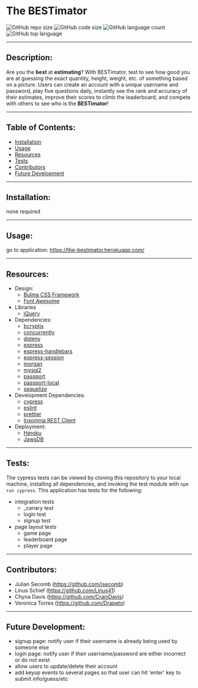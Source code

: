 # The BESTimator
  ![GitHub repo size](https://img.shields.io/github/repo-size/Linus41/Bestimator?style=for-the-badge) ![GitHub code size](https://img.shields.io/github/languages/code-size/Linus41/Bestimator?color=gold&style=for-the-badge) ![GitHub language count](https://img.shields.io/github/languages/count/Linus41/Bestimator?color=green&style=for-the-badge) ![GitHub top language](https://img.shields.io/github/languages/top/Linus41/Bestimator?color=red&style=for-the-badge)

---

## Description:
Are you the __best__ at __estimating__? With BESTimator, test to see how good you are at guessing the exact quantity, height, weight, etc. of something based on a picture. Users can create an account with a unique username and password, play five questions daily, instantly see the rank and accuracy of their estimates, improve their scores to climb the leaderboard, and compete with others to see who is the __BESTimator__!

---

## Table of Contents:
* [Installation](#installation)
* [Usage](#usage)
* [Resources](#resources)
* [Tests](#tests)
* [Contributors](#questions)
* [Future Development](#future-development)

---

## Installation:
none required

---

## Usage:
go to application: https://the-bestimator.herokuapp.com/

---

## Resources:
* Design:
  * [Bulma CSS Framework](https://bulma.io/documentation/overview/start/)
  * [Font Awesome](https://fontawesome.com/)
* Libraries
  * [jQuery](https://jquery.com/)
* Dependencies:
  * [bcryptjs](https://www.npmjs.com/package/bcryptjs)
  * [concurrently](https://www.npmjs.com/package/concurrently)
  * [dotenv](https://www.npmjs.com/package/dotenv)
  * [express](https://www.npmjs.com/package/express)
  * [express-handlebars](https://www.npmjs.com/package/express-handlebars)
  * [express-session](https://www.npmjs.com/package/express-session)
  * [morgan](https://www.npmjs.com/package/morgan)
  * [mysql2](https://www.npmjs.com/package/mysql2)
  * [passport](https://www.npmjs.com/package/passport)
  * [passport-local](https://www.npmjs.com/package/passport-local)
  * [sequelize](https://www.npmjs.com/package/sequelize)
* Development Dependencies:
  * [cypress](https://www.npmjs.com/package/cypress)
  * [eslint](https://www.npmjs.com/package/eslint)
  * [prettier](https://www.npmjs.com/package/prettier)
  * [Insomnia REST Client](https://insomnia.rest/)
* Deployment:
  * [Heroku](https://www.heroku.com/home)
  * [JawsDB](https://www.jawsdb.com/)

---

## Tests:
The cypress tests can be viewed by cloning this repository to your local machine, installing all dependencies, and invoking the test module with `npm run cypress`. This application has tests for the following:
* integration tests
  * _canary test
  * login test
  * signup test
* page layout tests
  * game page
  * leaderboard page
  * player page

---

## Contributors: 
* Julian Secomb (https://github.com/jsecomb)
* Linus Schief (https://github.com/Linus41)
* Chyna Davis (https://github.com/CrainDavis)
* Veronica Torres (https://github.com/Drapeto)

---

## Future Development:
* signup page: notify user if their username is already being used by someone else
* login page: notify user if their username/password are either incorrect or do not exist
* allow users to update/delete their account
* add keyup events to several pages so that user can hit 'enter' key to submit info/guess/etc